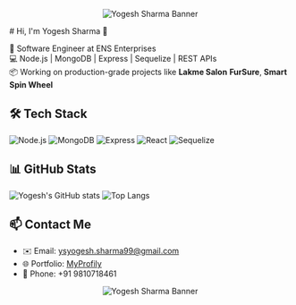 <p align="center">
  <img src="https://camo.githubusercontent.com/b0a4d30f8d5be5c42d7bc2c6a3bad82dc5ad1a537ab60d7463d3b9e05541d986/68747470733a2f2f7777772e7072616d756b686469676974616c2e636f6d2f77702d636f6e74656e742f75706c6f6164732f323031382f30372f4e65772d504e432d416e696d617465642d42616e6e6572732e676966" alt="Yogesh Sharma Banner" />
</p>
# Hi, I'm Yogesh Sharma 👋

🚀 Software Engineer at ENS Enterprises  
💻 Node.js | MongoDB | Express | Sequelize | REST APIs  
📦 Working on production-grade projects like **Lakme Salon** **FurSure**, **Smart Spin Wheel**

## 🛠️ Tech Stack
![Node.js](https://img.shields.io/badge/-Node.js-black?style=flat&logo=node.js)
![MongoDB](https://img.shields.io/badge/-MongoDB-black?style=flat&logo=mongodb)
![Express](https://img.shields.io/badge/-Express.js-black?style=flat&logo=express)
![React](https://img.shields.io/badge/-React-black?style=flat&logo=react)
![Sequelize](https://img.shields.io/badge/-Sequelize-3f3f3f?style=flat&logo=sequelize)

## 📊 GitHub Stats
![Yogesh's GitHub stats](https://github-readme-stats.vercel.app/api?username=ysyogeshsharma&show_icons=true&theme=radical)
![Top Langs](https://github-readme-stats.vercel.app/api/top-langs/?username=ysyogeshsharma&layout=compact)

## 📫 Contact Me
- ✉️ Email: ysyogesh.sharma99@gmail.com  
- 🌐 Portfolio: [MyProfily](https://myprofily.com/yogeshsharma/)  
- 📱 Phone: +91 9810718461
<p align="center">
  <img src="https://camo.githubusercontent.com/e25d173d73b3b9ea132e4b1ad6ac45ce715bd826e6b6947010d05c24e91fd125/68747470733a2f2f7777772e61726b61736f667477617265732e636f6d2f626c6f672f77702d636f6e74656e742f75706c6f6164732f323032312f30312f6865616465725f62616e6e65722d322e6a7067" alt="Yogesh Sharma Banner" />
</p>
